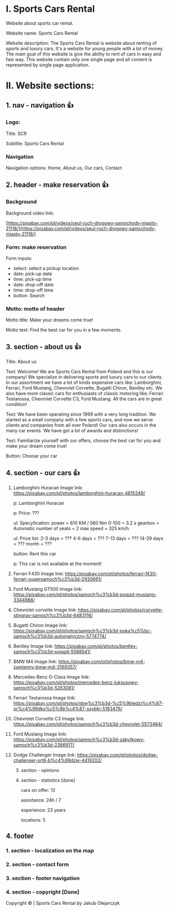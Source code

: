# I. Sports Cars Rental

Website about sports car rental.

Website name: Sports Cars Rental

Website description:
The Sports Cars Rental is website about renting of sports and luxury cars. It's a website for young people with a lot of money.
The main goal of this website is give the ability to rent of cars in easy and fast way.
This website contain only one single page and all content is represented by single page application.

# II. Website sections:

## 1. nav - navigation 👍

### Logo:

Title: SCR

Subtitle: Sports Cars Rental

### Navigation

Navigation options: Home, About us, Our cars, Contact

## 2. header - make reservation 👍

### Background

Background video link:

[https://pixabay.com/pl/videos/seul-ruch-drogowy-samochody-miasto-21118/](https://pixabay.com/pl/videos/seul-ruch-drogowy-samochody-miasto-21118/)

### Form: make reservation

Form inputs:

- select: select a pickup location
- date: pick-up date
- time: pick-up time
- date: drop-off date
- time: drop-off time
- button: Search

### Motto: motto of header

Motto title: Make your dreams come true!

Motto text: Find the best car for you in a few moments.

## 3. section - about us 👍

Title: About us

Text: Welcome! We are Sports Cars Rental from Poland and this is our company! We specialize in delivering sports and luxury cars to our clients. In our assortment we have a lot of kinds expensive cars like: Lamborghini, Ferrari, Ford Mustang, Chevrolet Corvette, Bugatti Chiron, Bentley etc. We also have more classic cars for enthusiasts of classic motoring like: Ferrari Testarossa, Chevrolet Corvette C3, Ford Mustang. All the cars are in great condition!

Text: We have been operating since 1999 with a very long tradition. We started as a small company with a few sports cars, and now we serve clients and companies from all over Poland! Our cars also occurs in the many car events. We have got a lot of awards and distinctions!

Text: Familiarize yourself with our offers, choose the best car for you and make your dream come true!

Button: Choose your car

## 4. section - our cars 👍

1. Lamborghini Huracan
   Image link: https://pixabay.com/pl/photos/lamborghini-huracan-4815249/

   p: Lamborghini Huracan

   p: Price: ???

   ul: Specyfication:
   power = 610 KM / 560 Nm
   0-100 = 3.2 s
   gearbox = Automatic
   number of seats = 2
   max speed = 325 km/h

   ul: Price list:
   2-3 days = ???
   4-6 days = ???
   7-13 days = ???
   14-29 days = ???
   month = ???

   button: Rent this car

   p: This car is not available at the moment!

2. Ferrari F430
   Image link: https://pixabay.com/pl/photos/ferrari-f430-ferrari-supersamoch%c3%b3d-2930661/

3. Ford Mustang GT500
   Image link: https://pixabay.com/pl/photos/samoch%c3%b3d-pojazd-mustang-3344988/

4. Chevrolet corvette
   Image link: https://pixabay.com/pl/photos/corvette-stingray-samoch%c3%b3d-6483116/

5. Bugatti Chiron
   Image link: https://pixabay.com/pl/photos/samoch%c3%b3d-poka%c5%bc-samoch%c3%b3d-automatyczny-5774774/

6. Bentley
   Image link: https://pixabay.com/pl/photos/bentley-samoch%c3%b3d-pojazd-5588541/

7. BMW M4
   Image link: https://pixabay.com/pl/photos/bmw-m4-zamienny-bmw-m4-3169357/

8. Mercedes-Benz G-Class
   Image link: https://pixabay.com/pl/photos/mercedes-benz-luksusowy-samoch%c3%b3d-5263081/

9. Ferrari Testarossa
   Image link: https://pixabay.com/pl/photos/obw%c3%b3d-%c5%9bledzi%c4%87-pr%c4%99dko%c5%9b%c4%87-szybki-5183476/

10. Chevrolet Corvette C3
    Image link: https://pixabay.com/pl/photos/samoch%c3%b3d-chevrolet-5573484/

11. Ford Mustang
    Image link: https://pixabay.com/pl/photos/samoch%c3%b3d-zabytkowy-samoch%c3%b3d-2386917/

12. Dodge Challenger
    Image link: https://pixabay.com/pl/photos/dodge-challenger-srt8-b%c4%99dzie-4418202/

    3. section - opinions

    4. section - statistics [done]

       cars on offer: 12

       assistance: 24h / 7

       experience: 23 years

       locations: 5

## 4. footer

### 1. section - localization on the map

### 2. section - contact form

### 3. section - footer navigation

### 4. section - copyright [Done]

Copyright &copy; | Sports Cars Rental by Jakub Olejarczyk
